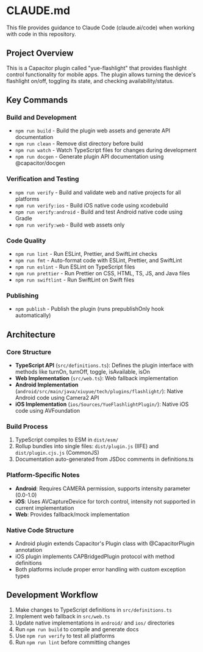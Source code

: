# CLAUDE.md

This file provides guidance to Claude Code (claude.ai/code) when working with code in this repository.

## Project Overview

This is a Capacitor plugin called "yue-flashlight" that provides flashlight control functionality for mobile apps. The plugin allows turning the device's flashlight on/off, toggling its state, and checking availability/status.

## Key Commands

### Build and Development
- `npm run build` - Build the plugin web assets and generate API documentation
- `npm run clean` - Remove dist directory before build
- `npm run watch` - Watch TypeScript files for changes during development
- `npm run docgen` - Generate plugin API documentation using @capacitor/docgen

### Verification and Testing
- `npm run verify` - Build and validate web and native projects for all platforms
- `npm run verify:ios` - Build iOS native code using xcodebuild
- `npm run verify:android` - Build and test Android native code using Gradle
- `npm run verify:web` - Build web assets only

### Code Quality
- `npm run lint` - Run ESLint, Prettier, and SwiftLint checks
- `npm run fmt` - Auto-format code with ESLint, Prettier, and SwiftLint
- `npm run eslint` - Run ESLint on TypeScript files
- `npm run prettier` - Run Prettier on CSS, HTML, TS, JS, and Java files
- `npm run swiftlint` - Run SwiftLint on Swift files

### Publishing
- `npm publish` - Publish the plugin (runs prepublishOnly hook automatically)

## Architecture

### Core Structure
- **TypeScript API** (`src/definitions.ts`): Defines the plugin interface with methods like turnOn, turnOff, toggle, isAvailable, isOn
- **Web Implementation** (`src/web.ts`): Web fallback implementation
- **Android Implementation** (`android/src/main/java/xiuyue/tech/plugins/flashlight/`): Native Android code using Camera2 API
- **iOS Implementation** (`ios/Sources/YueFlashlightPlugin/`): Native iOS code using AVFoundation

### Build Process
1. TypeScript compiles to ESM in `dist/esm/`
2. Rollup bundles into single files: `dist/plugin.js` (IIFE) and `dist/plugin.cjs.js` (CommonJS)
3. Documentation auto-generated from JSDoc comments in definitions.ts

### Platform-Specific Notes
- **Android**: Requires CAMERA permission, supports intensity parameter (0.0-1.0)
- **iOS**: Uses AVCaptureDevice for torch control, intensity not supported in current implementation
- **Web**: Provides fallback/mock implementation

### Native Code Structure
- Android plugin extends Capacitor's Plugin class with @CapacitorPlugin annotation
- iOS plugin implements CAPBridgedPlugin protocol with method definitions
- Both platforms include proper error handling with custom exception types

## Development Workflow

1. Make changes to TypeScript definitions in `src/definitions.ts`
2. Implement web fallback in `src/web.ts`
3. Update native implementations in `android/` and `ios/` directories
4. Run `npm run build` to compile and generate docs
5. Use `npm run verify` to test all platforms
6. Run `npm run lint` before committing changes